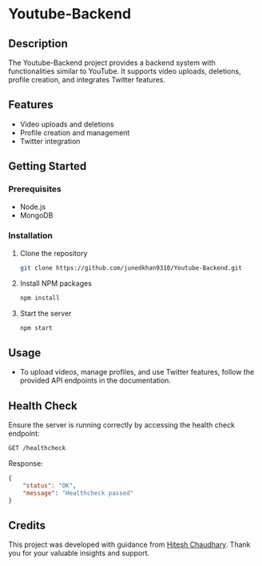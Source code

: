 # Youtube-Backend

## Description

The Youtube-Backend project provides a backend system with functionalities similar to YouTube. It supports video uploads, deletions, profile creation, and integrates Twitter features.

## Features

- Video uploads and deletions
- Profile creation and management
- Twitter integration

## Getting Started

### Prerequisites

- Node.js
- MongoDB

### Installation

1. Clone the repository
    ```sh
    git clone https://github.com/junedkhan9310/Youtube-Backend.git
    ```
2. Install NPM packages
    ```sh
    npm install
    ```
3. Start the server
    ```sh
    npm start
    ```

## Usage

- To upload videos, manage profiles, and use Twitter features, follow the provided API endpoints in the documentation.

## Health Check

Ensure the server is running correctly by accessing the health check endpoint:
```sh
GET /healthcheck
```
Response:
```json
{
    "status": "OK",
    "message": "Healthcheck passed"
}
```

## Credits

This project was developed with guidance from [Hitesh Chaudhary](https://www.youtube.com/@chaiaurcode). Thank you for your valuable insights and support.
